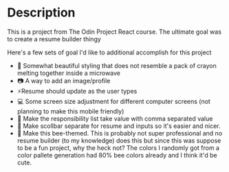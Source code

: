 # Description
This is a project from The Odin Project React course. The ultimate goal was to create a resume builder thingy

Here's a few sets of goal I'd like to additional accomplish for this project
* 🎨 Somewhat beautiful styling that does not resemble a pack of crayon melting together inside a microwave
* 📷 A way to add an image/profile
* ⚡Resume should update as the user types
* 💻 Some screen size adjustment for different computer screens (not planning to make this mobile friendly)
* 💬 Make the responsibility list take value with comma separated value
* 📜 Make scollbar separate for resume and inputs so it's easier and nicer.
* 🐝 Make this bee-themed. This is probably not super professional and no resume builder (to my knowledge) does this but since this was suppose to be a fun project, why the heck not? The colors I randomly got from a color pallete generation had 80% bee colors already and I think it'd be cute.